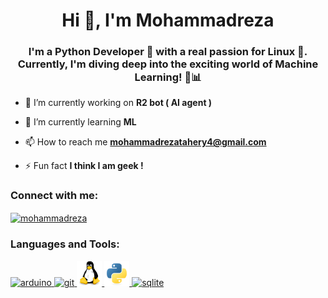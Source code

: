 <h1 align="center">Hi 👋, I'm Mohammadreza</h1>
<h3 align="center">I'm a Python Developer 🐍 with a real passion for Linux 🐧. Currently, I'm diving deep into the exciting world of Machine Learning! 🤖📊</h3>

- 🔭 I’m currently working on **R2 bot ( AI agent )**

- 🌱 I’m currently learning **ML**

- 📫 How to reach me **mohammadrezatahery4@gmail.com**

- ⚡ Fun fact **I think I am geek !**

<h3 align="left">Connect with me:</h3>
<p align="left">
<a href="https://dev.to/mohammadreza" target="blank"><img align="center" src="https://raw.githubusercontent.com/rahuldkjain/github-profile-readme-generator/master/src/images/icons/Social/devto.svg" alt="mohammadreza" height="30" width="40" /></a>
</p>

<h3 align="left">Languages and Tools:</h3>
<p align="left"> <a href="https://www.arduino.cc/" target="_blank" rel="noreferrer"> <img src="https://cdn.worldvectorlogo.com/logos/arduino-1.svg" alt="arduino" width="40" height="40"/> </a> <a href="https://git-scm.com/" target="_blank" rel="noreferrer"> <img src="https://www.vectorlogo.zone/logos/git-scm/git-scm-icon.svg" alt="git" width="40" height="40"/> </a> <a href="https://www.linux.org/" target="_blank" rel="noreferrer"> <img src="https://raw.githubusercontent.com/devicons/devicon/master/icons/linux/linux-original.svg" alt="linux" width="40" height="40"/> </a> <a href="https://www.python.org" target="_blank" rel="noreferrer"> <img src="https://raw.githubusercontent.com/devicons/devicon/master/icons/python/python-original.svg" alt="python" width="40" height="40"/> </a> <a href="https://www.sqlite.org/" target="_blank" rel="noreferrer"> <img src="https://www.vectorlogo.zone/logos/sqlite/sqlite-icon.svg" alt="sqlite" width="40" height="40"/> </a> </p>


